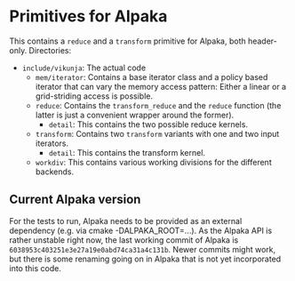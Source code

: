 # Primitives for Alpaka
This contains a `reduce` and a `transform` primitive for Alpaka, both header-only.
Directories:
* `include/vikunja`: The actual code
    - `mem/iterator`: Contains a base iterator class and a policy based iterator that can vary the memory access pattern: Either a linear or a grid-striding access is possible.
    - `reduce`: Contains the `transform_reduce` and the `reduce` function (the latter is just a convenient wrapper around the former).
        + `detail`: This contains the two possible reduce kernels.
    - `transform`: Contains two `transform` variants with one and two input iterators.
        + `detail`: This contains the transform kernel.
    - `workdiv`: This contains various working divisions for the different backends. 

## Current Alpaka version
For the tests to run, Alpaka needs to be provided as an external dependency (e.g. via cmake -DALPAKA_ROOT=...). As the Alpaka API is rather unstable right now, the last working commit of Alpaka is `6038953c403251e3e27a19e0abd74ca31a4c131b`. Newer commits might work, but there is some renaming going on in Alpaka that is not yet incorporated into this code.